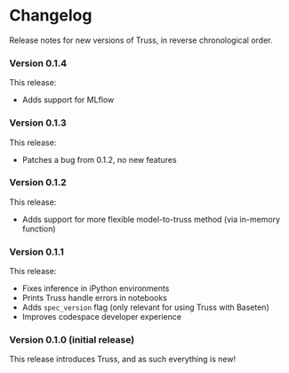 # Changelog

Release notes for new versions of Truss, in reverse chronological order.

### Version 0.1.4

This release:

* Adds support for MLflow

### Version 0.1.3

This release:

* Patches a bug from 0.1.2, no new features

### Version 0.1.2

This release:

* Adds support for more flexible model-to-truss method (via in-memory function)

### Version 0.1.1

This release:

* Fixes inference in iPython environments
* Prints Truss handle errors in notebooks
* Adds `spec_version` flag (only relevant for using Truss with Baseten)
* Improves codespace developer experience

### Version 0.1.0 (initial release)

This release introduces Truss, and as such everything is new!
